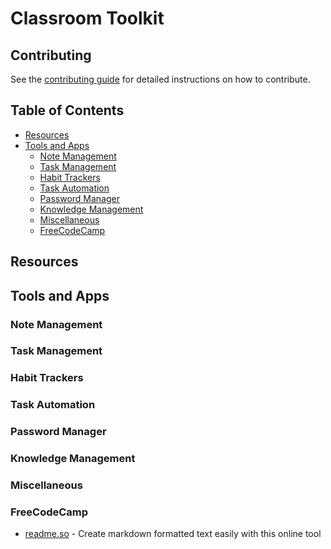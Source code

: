 # Classroom Toolkit

## Contributing

See the [contributing guide](CONTRIBUTING.md) for detailed instructions on how to contribute.

## Table of Contents

- [Resources](#resources)
- [Tools and Apps](#tools-and-apps)
  - [Note Management](#note-management)
  - [Task Management](#task-management)
  - [Habit Trackers](#habit-trackers)
  - [Task Automation](#task-automation)
  - [Password Manager](#password-manager)
  - [Knowledge Management](#knowledge-management)
  - [Miscellaneous](#miscellaneous)
  - [FreeCodeCamp](#FreeCodeCamp) 

## Resources

## Tools and Apps

### Note Management

### Task Management

### Habit Trackers

### Task Automation

### Password Manager

### Knowledge Management

### Miscellaneous

### FreeCodeCamp


- [readme.so](https://readme.so/editor) - Create markdown formatted text easily with this online tool
 

